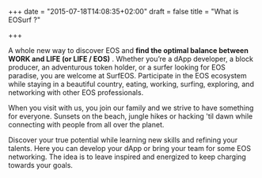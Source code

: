 +++
date = "2015-07-18T14:08:35+02:00"
draft = false
title = "What is EOSurf ?"

+++

A whole new way to discover EOS and **find the optimal balance between WORK and LIFE (or LIFE / EOS)** . Whether you’re a dApp developer, a block producer, an adventurous token holder, or a surfer looking for EOS paradise, you are welcome at SurfEOS. Participate in the EOS ecosystem while staying in a beautiful country, eating, working, surfing, exploring, and networking with other EOS professionals. 

When you visit with us, you join our family and we strive to have something for everyone. Sunsets on the beach, jungle hikes or hacking 'til dawn while connecting with people from all over the planet.

Discover your true potential while learning new skills and refining your talents. Here you can develop your dApp or bring your team for some EOS networking. The idea is to leave inspired and energized to keep charging towards your goals.
